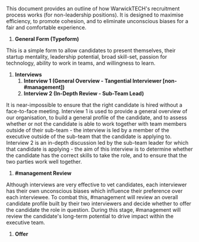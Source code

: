 This document provides an outline of how WarwickTECH's recruitment process works \(for non-leadership positions\). It is designed to maximise efficiency, to promote cohesion, and to eliminate unconscious biases for a fair and comfortable experience.

1. **General Form \(Typeform\)**

This is a simple form to allow candidates to present themselves, their startup mentality, leadership potential, broad skill-set, passion for technology, ability to work in teams, and willingness to learn.

1. **Interviews**
   1. **Interview 1 \(General Overview - Tangential Interviewer \[non-\#management\]\)**
   2. **Interview 2 \(In-Depth Review - Sub-Team Lead\)**

It is near-impossible to ensure that the right candidate is hired without a face-to-face meeting. Interview 1 is used to provide a general overview of our organisation, to build a general profile of the candidate, and to assess whether or not the candidate is able to work together with team members outside of their sub-team - the interview is led by a member of the executive outside of the sub-team that the candidate is applying to. Interview 2 is an in-depth discussion led by the sub-team leader for which that candidate is applying - the aim of this interview is to determine whether the candidate has the correct skills to take the role, and to ensure that the two parties work well together.

1. **\#management Review**

Although interviews are very effective to vet candidates, each interviewer has their own unconscious biases which influence their preference over each interviewee. To combat this, \#management will review an overall candidate profile built by their two interviewers and decide whether to offer the candidate the role in question. During this stage, \#management will review the candidate's long-term potential to drive impact within the executive team.

1. **Offer**



